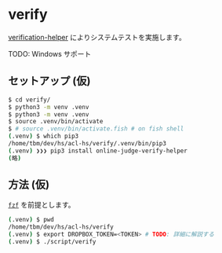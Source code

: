 # verify

[verification-helper](https://github.com/online-judge-tools/verification-helper) によりシステムテストを実施します。

TODO: Windows サポート

## セットアップ (仮)

```sh
$ cd verify/                                                                                main ⬆ ✖ ✱ ◼
$ python3 -m venv .venv                                                                   main ⬆ ✖ ✱ ◼
$ python3 -m venv .venv                                                                   main ⬆ ✖ ✱ ◼
$ source .venv/bin/activate
$ # source .venv/bin/activate.fish # on fish shell
(.venv) $ which pip3
/home/tbm/dev/hs/acl-hs/verify/.venv/bin/pip3
(.venv) ❯❯❯ pip3 install online-judge-verify-helper
(略)
```

## 方法 (仮)

[`fzf`](https://github.com/junegunn/fzf) を前提とします。

```sh
(.venv) $ pwd
/home/tbm/dev/hs/acl-hs/verify
(.venv) $ export DROPBOX_TOKEN=<TOKEN> # TODO: 詳細に解説する
(.venv) $ ./script/verify
```


